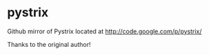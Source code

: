 pystrix
=======

Github mirror of Pystrix located at http://code.google.com/p/pystrix/

Thanks to the original author!
